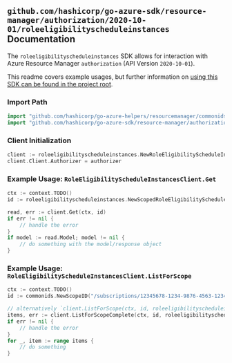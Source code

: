 
## `github.com/hashicorp/go-azure-sdk/resource-manager/authorization/2020-10-01/roleeligibilityscheduleinstances` Documentation

The `roleeligibilityscheduleinstances` SDK allows for interaction with Azure Resource Manager `authorization` (API Version `2020-10-01`).

This readme covers example usages, but further information on [using this SDK can be found in the project root](https://github.com/hashicorp/go-azure-sdk/tree/main/docs).

### Import Path

```go
import "github.com/hashicorp/go-azure-helpers/resourcemanager/commonids"
import "github.com/hashicorp/go-azure-sdk/resource-manager/authorization/2020-10-01/roleeligibilityscheduleinstances"
```


### Client Initialization

```go
client := roleeligibilityscheduleinstances.NewRoleEligibilityScheduleInstancesClientWithBaseURI("https://management.azure.com")
client.Client.Authorizer = authorizer
```


### Example Usage: `RoleEligibilityScheduleInstancesClient.Get`

```go
ctx := context.TODO()
id := roleeligibilityscheduleinstances.NewScopedRoleEligibilityScheduleInstanceID("/subscriptions/12345678-1234-9876-4563-123456789012/resourceGroups/some-resource-group", "roleEligibilityScheduleInstanceValue")

read, err := client.Get(ctx, id)
if err != nil {
	// handle the error
}
if model := read.Model; model != nil {
	// do something with the model/response object
}
```


### Example Usage: `RoleEligibilityScheduleInstancesClient.ListForScope`

```go
ctx := context.TODO()
id := commonids.NewScopeID("/subscriptions/12345678-1234-9876-4563-123456789012/resourceGroups/some-resource-group")

// alternatively `client.ListForScope(ctx, id, roleeligibilityscheduleinstances.DefaultListForScopeOperationOptions())` can be used to do batched pagination
items, err := client.ListForScopeComplete(ctx, id, roleeligibilityscheduleinstances.DefaultListForScopeOperationOptions())
if err != nil {
	// handle the error
}
for _, item := range items {
	// do something
}
```
